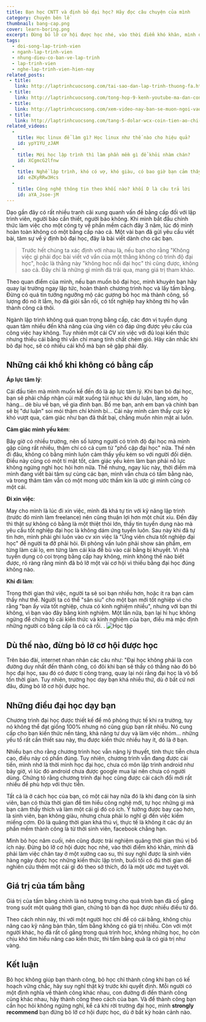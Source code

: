 ```yaml
---
title: Bạn học CNTT và định bỏ đại học? Hãy đọc câu chuyện của mình
category: Chuyện bên lề
thumbnail: bang-cap.png
cover: learn-boring.png
excerpt: Đừng bỏ lỡ cơ hội được học nhé, vào thời điểm khó khăn, mình đã phải làm việc chân tay ở một xưởng cao su, thì suy nghĩ được là sinh viên hàng ngày được học những kiến thức lập trình, buổi tối có đủ thời gian để nghiên cứu thêm một cái gì đó theo sở thích, đó là một ước mơ tuyệt vời.
tags:
  - doi-song-lap-trinh-vien
  - nganh-lap-trinh-vien
  - nhung-dieu-co-ban-ve-lap-trinh
  - lap-trinh-vien
  - nghe-lap-trinh-vien-hien-nay
related_posts:
 - title: 
   link: http://laptrinhcuocsong.com/tai-sao-dan-lap-trinh-thuong-fa.html
 - title: 
   link: http://laptrinhcuocsong.com/tong-hop-9-kenh-youtube-ma-dan-cong-nghe-nen-theo-doi.html
 - title: 
   link: http://laptrinhcuocsong.com/xem-video-nay-ban-se-muon-ngoi-vao-va-lap-trinh-ngay-lap-tuc.html
 - title: 
   link: http://laptrinhcuocsong.com/tang-5-dolar-wcx-coin-tien-ao-chi-dung-sau-bitcoin.html
related_videos:
  -
    title: Học linux để làm gì? Học linux như thế nào cho hiệu quả?
    id: ypY1YU_zJAM
  -
    title: Mới học lập trình thì làm phần mềm gì để khỏi nhàm chán?
    id: XCgmcG2lfnw
  -
    title: Nghề lập trình, khó có vợ, khó giàu, có bao giờ bạn cảm thấy chán nản
    id: eZKyRRw3Hcs
  -
    title: Công nghệ thông tin theo khối nào? khối D là câu trả lời
    id: aYA_Jsoe-jM
---
```


Dạo gần đây có rất nhiều tranh cãi xung quanh vấn đề bằng cấp đối với lập trình viên, người bảo cần thiết, người bảo không. Khi mình bắt đầu chính thức làm việc cho một công ty về phần mềm cách đây 3 năm, lúc đó mình hoàn toàn không có một bằng cấp nào cả. Một vài bạn đã gửi yêu cầu viết bài, tâm sự về ý định bỏ đại học, đây là bài viết dành cho các bạn.

> Trước hết chúng ta xác định với nhau là, nếu bạn cho rằng "Không việc gì phải đọc bài viết vớ vẩn của một thằng không có trình độ đại học", hoặc là thằng này "không học nổi đại học" thì cũng được, không sao cả. Đây chỉ là những gì mình đã trải qua, mang giá trị tham khảo.

Theo quan điểm của mình, nếu bạn muốn bỏ đại học, mình khuyên bạn hãy quay lại trường ngay lập tức, hoàn thành chương trình học và lấy tấm bằng. Đừng có quá tin tưởng ngưỡng mộ các gương bỏ học mà thành công, số lượng đó nó ít lắm, họ đã giỏi sẵn rồi, có tốt nghiệp hay không thì họ vẫn thành công cả thôi.

Ngành lập trình không quá quan trọng bằng cấp, các đơn vị tuyển dụng quan tâm nhiều đến khả năng của ứng viên có đáp ứng được yêu cầu của công việc hay không. Tuy nhiên một cái CV xin việc với đủ loại kiến thức nhưng thiếu cái bằng thì vẫn chỉ mang tính chất chém gió. Hãy cân nhắc khi bỏ đại học, sẽ có nhiều cái khổ mà bạn sẽ gặp phải đấy.

## Những cái khổ khi không có bằng cấp

**Áp lực tâm lý**:

Cái đầu tiên mà mình muốn kể đến đó là áp lực tâm lý. Khi bạn bỏ đại học, bạn sẽ phải chấp nhận cúi mặt xuống tủi nhục khi dư luận, làng xóm, họ hàng... dè bỉu về bạn, về gia đình bạn. Bố mẹ bạn, anh em bạn và chính bạn sẽ bị "dư luận" soi mói thậm chí khinh bỉ... Cái này mình cảm thấy cực kỳ khó vượt qua, cảm giác như bạn đã thất bại, chẳng muốn nhìn mặt ai luôn.

**Cảm giác mình yếu kém**:

Bây giờ có nhiều trường, nên số lượng người có trình độ đại học mà mình gặp cũng rất nhiều, thậm chí có cả cụm từ "phổ cập đại học" nữa. Thế nên đi đâu, không có bằng mình luôn cảm thấy yếu kém so với người đối diện. Điều này cũng có một tí mặt tốt, cảm giác yếu kém làm bạn phải nỗ lực không ngừng nghỉ học hỏi hơn nữa. Thế nhưng, ngay lúc này, thời điểm mà mình đang viết bài tâm sự cùng các bạn, mình vẫn chưa có tấm bằng nào, và trong thâm tâm vẫn có một mong ước thầm kín là ước gì mình cũng có một cái.

**Đi xin việc**:

May cho mình là lúc đi xin việc, mình đã khá tự tin với kỹ năng lập trình (trước đó mình làm freelance) nên cũng thuận lợi hơn một chút xíu. Đến đây thì thật sự không có bằng là một thiệt thòi lớn, thấy tin tuyển dụng nào mà yêu cầu tốt nghiệp đại học là không dám ứng tuyển luôn. Sau này khi đã tự tin hơn, mình phải ghi luôn vào cv xin việc là "Ứng viên chưa tốt nghiệp đại học" để người ta đỡ phải hỏi. Đi phỏng vấn luôn phải show sản phẩm, em từng làm cái lọ, em từng làm cái kia để bù vào cái bằng bị khuyết. Vì nhà tuyển dụng có coi trọng bằng cấp hay không, mình không thể nào biết được, rõ ràng rằng mình đã bỏ lỡ một vài cơ hội vì thiếu bằng đại học đúng không nào.

**Khi đi làm**:

Trong thời gian thử việc, người ta sẽ soi bạn nhiều hơn, hoặc ít ra bạn cảm thấy như thế. Người ta có thể "sân siu" cho một bạn mới tốt nghiệp vì cho rằng "bạn ấy vừa tốt nghiệp, chưa có kinh nghiệm nhiều", nhưng với bạn thì không, vì bạn vào đây bằng kinh nghiệm. Một lần nữa, bạn lại hì hục không ngừng để chứng tỏ cái kiến thức và kinh nghiệm của bạn, điều mà mặc định những người có bằng cấp là có cả rồi.
.
![Học tập](images/learn-boring.png)

## Dù thế nào, đừng bỏ lỡ cơ hội được học

Trên báo đài, internet nhan nhản các câu như: "Đại học không phải là con đường duy nhất đến thành công, có đôi khi bạn sẽ thấy có thằng nào đó bỏ học đại học, sau đó có được tí công trạng, quay lại nói rằng đại học là vô bổ tốn thời gian. Tuy nhiên, trường học dạy bạn khá nhiều thứ, dù ở bất cứ nơi đâu, đừng bỏ lỡ cơ hội được học.

## Những điều đại học dạy bạn

Chương trình đại học được thiết kế để mô phỏng thực tế khi ra trường, tuy nó không thể đạt giống 100% nhưng nó cũng giúp bạn rất nhiều. Nó cung cấp cho bạn kiến thức nền tảng, khả năng tư duy và làm việc nhóm... những yếu tố rất cần thiết sau này, thu được kiến thức nhiều hay ít, đó là ở bạn.

Nhiều bạn cho rằng chương trình học vẫn nặng lý thuyết, tính thực tiễn chưa cao, điều này có phần đúng. Tuy nhiên, chương trình vẫn đang được cải tiến, mình nhớ là thời mình học đại học, chưa có môn lập trình android như bây giờ, vì lúc đó android chưa được google mua lại nên chưa có người dùng. Chứng tỏ rằng chương trình đại học cũng được cải cách đổi mới rất nhiều để phù hợp với thực tiễn.

Tất cả là ở cách học của bạn, có một cái hay nữa đó là khi đang còn là sinh viên, bạn có thừa thời gian để tìm hiểu công nghệ mới, tự học những gì mà bạn cảm thấy thích và làm một cái gì đó có ích. Ý tưởng được bay cao hơn, là sinh viên, bạn không giàu, nhưng chưa phải lo nghĩ gì đến việc kiếm miếng cơm. Đó là quãng thời gian khá thú vị, thực tế là không ít các dự án phần mềm thành công là từ thời sinh viên, facebook chẳng hạn.

Mình bỏ học năm cuối, nên cũng được trải nghiệm quãng thời gian thú vị bổ ích này. Đừng bỏ lỡ cơ hội được học nhé, vào thời điểm khó khăn, mình đã phải làm việc chân tay ở một xưởng cao su, thì suy nghĩ được là sinh viên hàng ngày được học những kiến thức lập trình, buổi tối có đủ thời gian để nghiên cứu thêm một cái gì đó theo sở thích, đó là một ước mơ tuyệt vời.

## Giá trị của tấm bằng

Giá trị của tấm bằng chính là nó tượng trưng cho quá trình bạn đã cố gắng trong suốt một quãng thời gian, chứng tỏ bạn đã học được nhiều điều từ đó.

Theo cách nhìn này, thì với một người học chỉ để có cái bằng, không chịu nâng cao kỹ năng bản thân, tấm bằng không có giá trị nhiều. Còn với một người khác, họ đã rất cố gắng trong quá trình học, không những học, họ còn chịu khó tìm hiểu nâng cao kiến thức, thì tấm bằng quả là có giá trị như vàng.

## Kết luận

Bỏ học không giúp bạn thành công, bỏ học chỉ thành công khi bạn có kế hoạch vững chắc, hãy suy nghĩ thật kỹ trước khi quyết định. Mỗi người có một định nghĩa về thành công khác nhau, con đường đi đến thành công cũng khác nhau, hãy thành công theo cách của bạn. Và để thành công bạn cần học hỏi không ngừng nghỉ, kể cả khi rời trường đại học, mình **strongly recommend** bạn đừng bỏ lỡ cơ hội được học, dù ở bất kỳ hoàn cảnh nào.
